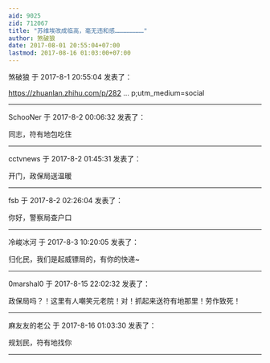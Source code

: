 ```yaml
---
aid: 9025
zid: 712067
title: "苏维埃改成临高，毫无违和感……………………"
author: 煞破狼
date: 2017-08-01 20:55:04+07:00
lastmod: 2017-08-16 01:03:00+07:00
---
```


煞破狼 于 2017-8-1 20:55:04 发表了：

https://zhuanlan.zhihu.com/p/282 ... p;utm_medium=social

---

SchooNer 于 2017-8-2 00:06:32 发表了：

同志，符有地包吃住

---

cctvnews 于 2017-8-2 01:45:31 发表了：

开门，政保局送温暖

---

fsb 于 2017-8-2 02:26:04 发表了：

你好，警察局查户口

---

冷峻冰河 于 2017-8-3 10:20:05 发表了：

归化民，我们是起威镖局的，有你的快递~

---

0marshal0 于 2017-8-15 22:02:32 发表了：

政保局吗？！这里有人嘲笑元老院！对！抓起来送符有地那里！劳作致死！

---

麻友友的老公 于 2017-8-16 01:03:30 发表了：

规划民，符有地找你

---
